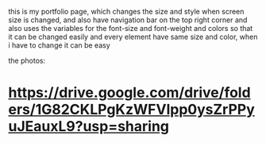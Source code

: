 this is my portfolio page, which changes the size and style when screen size is changed, and also have navigation bar on the top right corner and also uses the variables for the font-size and font-weight and colors so that it can be changed easily and every element have same size and color, when i have to change it can be easy

the photos:
# https://drive.google.com/drive/folders/1G82CKLPgKzWFVlpp0ysZrPPyuJEauxL9?usp=sharing
